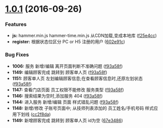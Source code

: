 <a name="1.0.1"></a>
# [1.0.1](https://github.com/thzhishu/angular2-webpack-starter-master-h5) (2016-09-26)



### Features
* **js:** hammer.min.js hammer-time.min.js 从CDN加载,变成本地库 ([f25e4cc](https://github.com/thzhishu/angular2-webpack-starter-master-h5/commit/f25e4cc))
* **register:** 根据状态位区分 PC or H5 注册的用户 ([602e91c](https://github.com/thzhishu/angular2-webpack-starter-master-h5/commit/602e91c))


### Bug Fixes
* **1006:** 服务 新增/编辑 离开页面判断不准确问题 ([f93a58f](https://github.com/thzhishu/angular2-webpack-starter-master-h5/commit/f93a58f))
* **1149:** 编辑顾客完成 跳转到 顾客单人页 ([f93a58f](https://github.com/thzhishu/angular2-webpack-starter-master-h5/commit/f93a58f))
* **1151:** 顾客单人页 左划编辑顾客信息;在查看顾客信息时,还原左划状态  ([f93a58f](https://github.com/thzhishu/angular2-webpack-starter-master-h5/commit/f93a58f))
* **1147:** 查看门店页面 员工权限不能修改 服务类型 ([f93a58f](https://github.com/thzhishu/angular2-webpack-starter-master-h5/commit/f93a58f))
* **1146:** 搜索结果为空时,添加服务 404 ([f93a58f](https://github.com/thzhishu/angular2-webpack-starter-master-h5/commit/f93a58f))
* **1144:** 进入服务 新增/编辑 页面 样式错乱问题 ([f93a58f](https://github.com/thzhishu/angular2-webpack-starter-master-h5/commit/f93a58f))
* **1148:** 新增/修改 子账号页面中; 从技师列表添加的 员工姓名/手机号码 样式应用下划线 ([cc2f8da](https://github.com/thzhishu/angular2-webpack-starter-master-h5/commit/f93a58f))
* **1149:** 新增顾客完成 跳转到 顾客单人页 id为空 ([67e3486](https://github.com/thzhishu/angular2-webpack-starter-master-h5/commit/67e3486))
